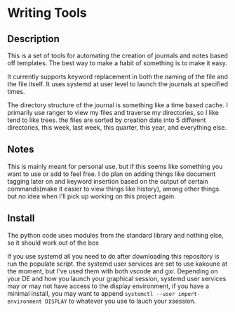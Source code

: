 # Writing Tools

## Description

This is a set of tools for automating the creation of journals and notes based off templates. The best way to make a habit of something is to make it easy. 

It currently supports keyword replacement in both the naming of the file and the file itself. It uses systemd at user level to launch the journals at specified times. 

The directory structure of the journal is something like a time based cache. I primarily use ranger to view my files and traverse my directories, so I like tend to like trees. the files are sorted by creation date into 5 different directories, this week, last week, this quarter, this year, and everything else. 


## Notes

This is mainly meant for personal use, but if this seems like something you want to use or add to feel free. I do plan on adding things like document tagging later on and keyword insertion based on the output of certain commands(make it easier to view things like history), among other things. but no idea when I'll pick up working on this project again. 


## Install 

The python code uses modules from the standard library and nothing else, so it should work out of the box

If you use systemd all you need to do after downloading this repository is run the populate script. 
the systemd user services are set to use kakoune at the moment, but I've used them with both vscode and gxi. 
Depending on your DE and how you launch your graphical session, systemd user services may or may not have access to the display environment, if you have a minimal install, you may want to 
append `systemctl --user import-environment DISPLAY` to whatever you use to lauch your xsession. 

